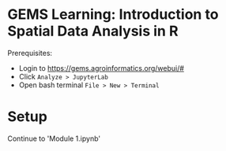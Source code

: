 # GEMS Learning: Introduction to Spatial Data Analysis in R

Prerequisites:
- Login to https://gems.agroinformatics.org/webui/#
- Click `Analyze > JupyterLab`
- Open bash terminal `File > New > Terminal`

# Setup

Continue to 'Module 1.ipynb'